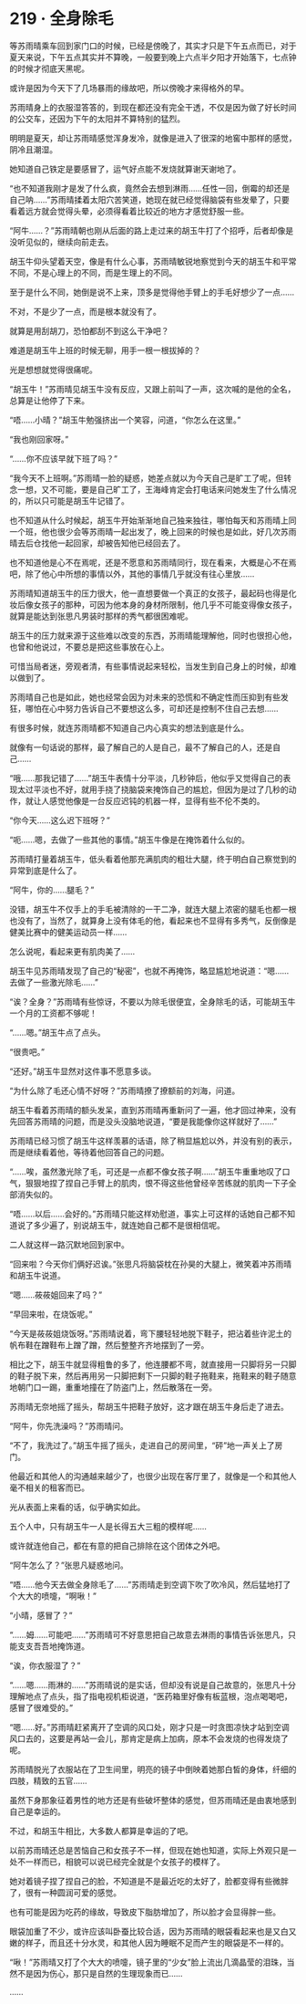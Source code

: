 <link rel="stylesheet" href="../styles/text.css"/>
<h1>219 · 全身除毛</h1>

等苏雨晴乘车回到家门口的时候，已经是傍晚了，其实才只是下午五点而已，对于夏天来说，下午五点其实并不算晚，一般要到晚上六点半夕阳才开始落下，七点钟的时候才彻底天黑呢。

或许是因为今天下了几场暴雨的缘故吧，所以傍晚才来得格外的早。

苏雨晴身上的衣服湿答答的，到现在都还没有完全干透，不仅是因为做了好长时间的公交车，还因为下午的太阳并不算特别的猛烈。

明明是夏天，却让苏雨晴感觉浑身发冷，就像是进入了很深的地窖中那样的感觉，阴冷且潮湿。

她知道自己铁定是要感冒了，运气好点能不发烧就算谢天谢地了。

“也不知道我刚才是发了什么疯，竟然会去想到淋雨……任性一回，倒霉的却还是自己呐……”苏雨晴揉着太阳穴苦笑道，她现在就已经觉得脑袋有些发晕了，只要看着远方就会觉得头晕，必须得看着比较近的地方才感觉舒服一些。

“阿牛……？”苏雨晴朝也刚从后面的路上走过来的胡玉牛打了个招呼，后者却像是没听见似的，继续向前走去。

胡玉牛仰头望着天空，像是有什么心事，苏雨晴敏锐地察觉到今天的胡玉牛和平常不同，不是心理上的不同，而是生理上的不同。

至于是什么不同，她倒是说不上来，顶多是觉得他手臂上的手毛好想少了一点……

不对，不是少了一点，而是根本就没有了。

就算是用刮胡刀，恐怕都刮不到这么干净吧？

难道是胡玉牛上班的时候无聊，用手一根一根拔掉的？

光是想想就觉得很痛呢。

“胡玉牛！”苏雨晴见胡玉牛没有反应，又跟上前叫了一声，这次喊的是他的全名，总算是让他停了下来。

“唔……小晴？”胡玉牛勉强挤出一个笑容，问道，“你怎么在这里。”

“我也刚回家呀。”

“……你不应该早就下班了吗？”

“我今天不上班啊。”苏雨晴一脸的疑惑，她差点就以为今天自己是旷工了呢，但转念一想，又不可能，要是自己旷工了，王海峰肯定会打电话来问她发生了什么情况的，所以只可能是胡玉牛记错了。

也不知道从什么时候起，胡玉牛开始渐渐地自己独来独往，哪怕每天和苏雨晴上同一个班，他也很少会等苏雨晴一起出发了，晚上回来的时候也是如此，好几次苏雨晴去后仓找他一起回家，却被告知他已经回去了。

也不知道他是心不在焉呢，还是不愿意和苏雨晴同行，现在看来，大概是心不在焉吧，除了他心中所想的事情以外，其他的事情几乎就没有往心里放……

苏雨晴知道胡玉牛的压力很大，他一直想要做一个真正的女孩子，最起码也得是化妆后像女孩子的那种，可因为他本身的身材所限制，他几乎不可能变得像女孩子，就算是能达到张思凡男装时那样的秀气都很困难呢。

胡玉牛的压力就来源于这些难以改变的东西，苏雨晴能理解他，同时也很担心他，也曾和他说过，不要总是把这些事放在心上。

可惜当局者迷，旁观者清，有些事情说起来轻松，当发生到自己身上的时候，却难以做到了。

苏雨晴自己也是如此，她也经常会因为对未来的恐慌和不确定性而压抑到有些发狂，哪怕在心中努力告诉自己不要想这么多，可却还是控制不住自己去想……

有很多时候，就连苏雨晴都不知道自己内心真实的想法到底是什么。

就像有一句话说的那样，最了解自己的人是自己，最不了解自己的人，还是自己……

“哦……那我记错了……”胡玉牛表情十分平淡，几秒钟后，他似乎又觉得自己的表现太过平淡也不好，就用手挠了挠脑袋来掩饰自己的尴尬，但因为是过了几秒的动作，就让人感觉他像是一台反应迟钝的机器一样，显得有些不伦不类的。

“你今天……这么迟下班呀？”

“呃……嗯，去做了一些其他的事情。”胡玉牛像是在掩饰着什么似的。

苏雨晴打量着胡玉牛，低头看着他那充满肌肉的粗壮大腿，终于明白自己察觉到的异常到底是什么了。

“阿牛，你的……腿毛？”

没错，胡玉牛不仅手上的手毛被清除的一干二净，就连大腿上浓密的腿毛也都一根也没有了，当然了，就算身上没有体毛的他，看起来也不显得有多秀气，反倒像是健美比赛中的健美运动员一样……

怎么说呢，看起来更有肌肉美了……

胡玉牛见苏雨晴发现了自己的“秘密”，也就不再掩饰，略显尴尬地说道：“嗯……去做了一些激光除毛……”

“诶？全身？”苏雨晴有些惊讶，不要以为除毛很便宜，全身除毛的话，可能胡玉牛一个月的工资都不够呢！

“……嗯。”胡玉牛点了点头。

“很贵吧。”

“还好。”胡玉牛显然对这件事不愿意多谈。

“为什么除了毛还心情不好呀？”苏雨晴撩了撩额前的刘海，问道。

胡玉牛看着苏雨晴的额头发呆，直到苏雨晴再重新问了一遍，他才回过神来，没有先回答苏雨晴的问题，而是没头没脑地说道，“要是我能像你这样就好了……”

苏雨晴已经习惯了胡玉牛这样羡慕的话语，除了稍显尴尬以外，并没有别的表示，而是继续看着他，等待着他回答自己的问题。

“……唉，虽然激光除了毛，可还是一点都不像女孩子啊……”胡玉牛重重地叹了口气，狠狠地捏了捏自己手臂上的肌肉，恨不得这些他曾经辛苦练就的肌肉一下子全部消失似的。

“唔……以后……会好的。”苏雨晴只能这样劝慰道，事实上可这样的话她自己都不知道说了多少遍了，别说胡玉牛，就连她自己都不是很相信呢。

二人就这样一路沉默地回到家中。

“回来啦？今天你们俩好迟诶。”张思凡将脑袋枕在孙昊的大腿上，微笑着冲苏雨晴和胡玉牛说道。

“嗯……莜莜姐回来了吗？”

“早回来啦，在烧饭呢。”

“今天是莜莜姐烧饭呀。”苏雨晴说着，弯下腰轻轻地脱下鞋子，把沾着些许泥土的帆布鞋在蹭鞋布上蹭了蹭，然后整整齐齐地摆到了一旁。

相比之下，胡玉牛就显得粗鲁的多了，他连腰都不弯，就直接用一只脚将另一只脚的鞋子脱下来，然后再用另一只脚把剩下一只脚的鞋子拖鞋来，拖鞋来的鞋子随意地朝门口一踢，重重地撞在了防盗门上，然后散落在一旁。

苏雨晴无奈地摇了摇头，帮胡玉牛把鞋子放好，这才跟在胡玉牛身后走了进去。

“阿牛，你先洗澡吗？”苏雨晴问。

“不了，我洗过了。”胡玉牛摇了摇头，走进自己的房间里，“砰”地一声关上了房门。

他最近和其他人的沟通越来越少了，也很少出现在客厅里了，就像是一个和其他人毫不相关的租客而已。

光从表面上来看的话，似乎确实如此。

五个人中，只有胡玉牛一人是长得五大三粗的模样呢……

或许就连他自己，都在有意的把自己排除在这个团体之外吧。

“阿牛怎么了？”张思凡疑惑地问。

“唔……他今天去做全身除毛了……”苏雨晴走到空调下吹了吹冷风，然后猛地打了个大大的喷嚏，“啊啾！”

“小晴，感冒了？”

“……姆……可能吧……”苏雨晴可不好意思把自己故意去淋雨的事情告诉张思凡，只能支支吾吾地掩饰道。

“诶，你衣服湿了？”

“……嗯……雨淋的……”苏雨晴说的是实话，但却没有说是自己故意的，张思凡十分理解地点了点头，指了指电视机柜说道，“医药箱里好像有板蓝根，泡点喝喝吧，感冒了很难受的。”

“嗯……好。”苏雨晴赶紧离开了空调的风口处，刚才只是一时贪图凉快才站到空调风口去的，这要是再站一会儿，那肯定是病上加病，原本不会发烧的也得发烧了呢。

苏雨晴脱光了衣服站在了卫生间里，明亮的镜子中倒映着她那白皙的身体，纤细的四肢，精致的五官……

虽然下身那象征着男性的地方还是有些破坏整体的感觉，但苏雨晴还是由衷地感到自己是幸运的。

不过，和胡玉牛相比，大多数人都算是幸运的了吧。

以前苏雨晴还总是苦恼自己和女孩子不一样，但现在她也知道，实际上外观只是一处不一样而已，相貌可以说已经完全就是个女孩子的模样了。

她对着镜子捏了捏自己的脸，不知道是不是最近吃的太好了，脸都变得有些微胖了，很有一种圆润可爱的感觉。

也有可能是因为吃药的缘故，导致皮下脂肪增加了，所以脸才会显得胖一些。

眼袋加重了不少，或许应该叫卧蚕比较合适，因为苏雨晴的眼袋看起来也是又白又嫩的样子，而且还十分水灵，和其他人因为睡眠不足而产生的眼袋是不一样的。

“啾！”苏雨晴又打了个大大的喷嚏，镜子里的“少女”脸上流出几滴晶莹的泪珠，当然不是因为伤心，那只是自然的生理现象而已……

……
